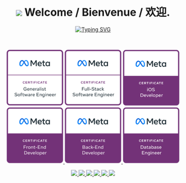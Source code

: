<h1 align="center"><img src="https://camo.envatousercontent.com/2b85075c6f458c03e97045f6e7741cbced9087dc/68747470733a2f2f692e696d6775722e636f6d2f6833464262774c2e676966" width="35"> Welcome / Bienvenue / 欢迎.</h1>
<p align="center">
<a href="https://git.io/typing-svg"><img src="https://readme-typing-svg.demolab.com?font=Fira+Code&weight=100&size=22&duration=4936&pause=1000&color=C724F7&center=true&vCenter=true&width=500&lines=I+am+Xiang+Bai;Human+Centered+AI+%F0%9F%A7%A0;Technical+University+of+Denmark+;Deep+Learning+%7C+Parallel+Computing;Neural+Science+%7C+Self-driving;Network+Science+%7C+Machine+Learning" alt="Typing SVG" /></a>
</p>

<br>

<p align="center">
  <img src="./badges/meta generalist.jpg" width="150" title="meta generalist software developer">
  <span>  </span>
  <img src="./badges/meta full stack.jpg" width="150" alt="accessibility text">
  <span>  </span>
  <a href="https://www.credly.com/badges/04fba620-0216-44dc-a694-0b38aec0d96e/public_url">
    <img src="./badges/meta ios.jpg" width="150" title="Meta iOS Developer Certificate">
  </a>
  <span> </span>
  <a href="https://www.credly.com/badges/99000ceb-7950-403f-a0d1-a634bcbebd07/public_url">
    <img src="./badges/meta front end.jpg" width="150" title="Meta Front-End Developer Certificate">
  </a>
  <span> </span>
  <a href="https://www.credly.com/badges/6f6d30e1-13be-4857-947c-526390343518/public_url">
    <img src="./badges/meta back end.jpg" width="150" title="Meta Back-End Developer Certificate">
  </a>
  <span> </span>
  <a href="https://www.credly.com/badges/20c41e0e-efc9-43a1-b501-8371f6cc744e/public_url">
    <img src="./badges/meta database.jpg" width="150" title="Meta Database Engineer Certificate">
  </a>
</p>


<p align="center">
  <a href="">
    <img src="https://images.credly.com/images/be8fcaeb-c769-4858-b567-ffaaa73ce8cf/image.png" width="150">
  </a>
  <a href="https://learn.microsoft.com/api/credentials/share/en-us/baixianger/344ADB76D6CA06B3?sharingId=FC7085BF4336274B">
    <img src="https://images.credly.com/images/61f56aa4-16fd-403c-90bc-1d90dba1fa99/twitter_thumb_201604_image.png" width="150">
  </a>
  <a href="https://learn.microsoft.com/api/credentials/share/en-us/baixianger/9F182E1E1D1DED55?sharingId=FC7085BF4336274B">
    <img src="https://images.credly.com/images/5c8fca38-b0d2-49e5-9ad2-f3f8e79b327f/twitter_thumb_201604_azure-data-scientist-associate-600x600.png" width="150">
  </a>
  <a href="https://learn.microsoft.com/api/credentials/share/en-us/baixianger/8CB5F5941B515C58?sharingId=FC7085BF4336274B">
    <img src="https://images.credly.com/images/61542181-0e8d-496c-a17c-3d4bf590eda1/twitter_thumb_201604_azure-data-engineer-associate-600x600.png" width="150">
  </a>
  <a href="https://learn.microsoft.com/api/credentials/share/en-us/baixianger/9BF06961AFA5AC9A?sharingId=FC7085BF4336274B">
    <img src="https://images.credly.com/images/336eebfc-0ac3-4553-9a67-b402f491f185/twitter_thumb_201604_azure-administrator-associate-600x600.png" width="150">
  </a>
  <a href="https://learn.microsoft.com/api/credentials/share/en-us/baixianger/225ACDC56776F4AF?sharingId=FC7085BF4336274B">
    <img src="https://images.credly.com/images/63316b60-f62d-4e51-aacc-c23cb850089c/twitter_thumb_201604_azure-developer-associate-600x600.png" width="150">
  </a>
</p>

<!---
baixianger/baixianger is a ✨ special ✨ repository because its `README.md` (this file) appears on your GitHub profile.
You can click the Preview link to take a look at your changes.
--->
